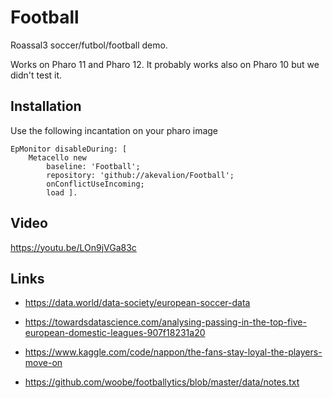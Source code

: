 # Football

Roassal3 soccer/futbol/football demo.

Works on Pharo 11 and Pharo 12. It probably works also on Pharo 10 but we didn't test it.

## Installation
 
Use the following incantation on your pharo image

```st
EpMonitor disableDuring: [ 
	Metacello new
		baseline: 'Football';
		repository: 'github://akevalion/Football';
		onConflictUseIncoming;
		load ].
```

## Video
https://youtu.be/LOn9jVGa83c

## Links
- https://data.world/data-society/european-soccer-data

- https://towardsdatascience.com/analysing-passing-in-the-top-five-european-domestic-leagues-907f18231a20

- https://www.kaggle.com/code/nappon/the-fans-stay-loyal-the-players-move-on

- https://github.com/woobe/footballytics/blob/master/data/notes.txt
